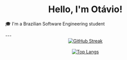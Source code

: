 <h1 align="center">Hello, I'm Otávio!</h1>
<p>🎓 I'm a Brazilian Software Engineering student</p>
---
<br>
<div align="center">
  <a href="https://git.io/streak-stats">
    <img src="https://streak-stats.demolab.com/?user=OkeLDF&theme=radical" alt="GitHub Streak" />
  </a>
  <br>
  <br>
  <a href="https://github.com/anuraghazra/github-readme-stats">
    <img src="https://github-readme-stats.vercel.app/api/top-langs/?username=OkeLDF&theme=radical&layout=donut" alt="Top Langs" />
  </a>
</div>
